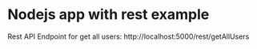# Nodejs app with rest example

Rest API Endpoint for get all users: http://localhost:5000/rest/getAllUsers

